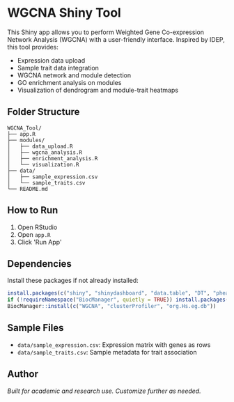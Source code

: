 # WGCNA Shiny Tool

This Shiny app allows you to perform Weighted Gene Co-expression Network Analysis (WGCNA) with a user-friendly interface. Inspired by IDEP, this tool provides:

- Expression data upload
- Sample trait data integration
- WGCNA network and module detection
- GO enrichment analysis on modules
- Visualization of dendrogram and module-trait heatmaps

## Folder Structure
```
WGCNA_Tool/
├── app.R
├── modules/
│   ├── data_upload.R
│   ├── wgcna_analysis.R
│   ├── enrichment_analysis.R
│   └── visualization.R
├── data/
│   ├── sample_expression.csv
│   └── sample_traits.csv
└── README.md
```

## How to Run
1. Open RStudio
2. Open `app.R`
3. Click 'Run App'

## Dependencies
Install these packages if not already installed:
```r
install.packages(c("shiny", "shinydashboard", "data.table", "DT", "pheatmap"))
if (!requireNamespace("BiocManager", quietly = TRUE)) install.packages("BiocManager")
BiocManager::install(c("WGCNA", "clusterProfiler", "org.Hs.eg.db"))
```

## Sample Files
- `data/sample_expression.csv`: Expression matrix with genes as rows
- `data/sample_traits.csv`: Sample metadata for trait association

## Author
*Built for academic and research use. Customize further as needed.*
